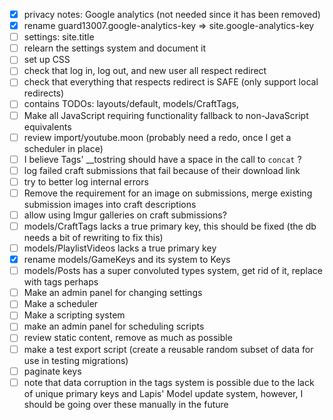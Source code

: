 - [x] privacy notes: Google analytics (not needed since it has been removed)
- [x] rename guard13007.google-analytics-key => site.google-analytics-key
- [ ] settings: site.title
- [ ] relearn the settings system and document it
- [ ] set up CSS
- [ ] check that log in, log out, and new user all respect redirect
- [ ] check that everything that respects redirect is SAFE (only support local redirects)
- [ ] contains TODOs: layouts/default, models/CraftTags,
- [ ] Make all JavaScript requiring functionality fallback to non-JavaScript equivalents
- [ ] review import/youtube.moon (probably need a redo, once I get a scheduler in place)
- [ ] I believe Tags' \__tostring should have a space in the call to `concat` ?
- [ ] log failed craft submissions that fail because of their download link
- [ ] try to better log internal errors
- [ ] Remove the requirement for an image on submissions, merge existing submission images into craft descriptions
- [ ] allow using Imgur galleries on craft submissions?
- [ ] models/CraftTags lacks a true primary key, this should be fixed (the db needs a bit of rewriting to fix this)
- [ ] models/PlaylistVideos lacks a true primary key
- [x] rename models/GameKeys and its system to Keys
- [ ] models/Posts has a super convoluted types system, get rid of it, replace with tags perhaps
- [ ] Make an admin panel for changing settings
- [ ] Make a scheduler
- [ ] Make a scripting system
- [ ] make an admin panel for scheduling scripts
- [ ] review static content, remove as much as possible
- [ ] make a test export script (create a reusable random subset of data for use in testing migrations)
- [ ] paginate keys
- [ ] note that data corruption in the tags system is possible due to the lack of unique primary keys and
      Lapis' Model update system, however, I should be going over these manually in the future
